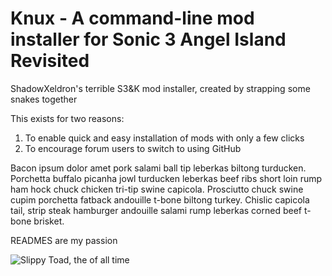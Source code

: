 # Knux - A command-line mod installer for Sonic 3 Angel Island Revisited
ShadowXeldron's terrible S3&amp;K mod installer, created by strapping some snakes together

This exists for two reasons:

1. To enable quick and easy installation of mods with only a few clicks
2. To encourage forum users to switch to using GitHub

Bacon ipsum dolor amet pork salami ball tip leberkas biltong turducken. Porchetta buffalo picanha jowl turducken leberkas beef ribs short loin rump ham hock chuck chicken tri-tip swine capicola. Prosciutto chuck swine cupim porchetta fatback andouille t-bone biltong turkey. Chislic capicola tail, strip steak hamburger andouille salami rump leberkas corned beef t-bone brisket.

READMES are my passion

![Slippy Toad, the of all time](https://github.com/ShadowXeldron/knux-mod-installer/assets/40639643/4c0a27ab-12cd-4c87-82ac-66ccd1cffeb0)
